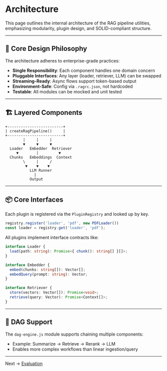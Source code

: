 # Architecture

This page outlines the internal architecture of the RAG pipeline utilities, emphasizing modularity, plugin design, and SOLID-compliant structure.

---

## 🧩 Core Design Philosophy

The architecture adheres to enterprise-grade practices:

- **Single Responsibility**: Each component handles one domain concern
- **Pluggable Interfaces**: Any layer (loader, retriever, LLM) can be swapped
- **Streaming-Ready**: Async flows support token-based output
- **Environment-Safe**: Config via `.ragrc.json`, not hardcoded
- **Testable**: All modules can be mocked and unit tested

---

## 🏗️ Layered Components

```
+-------------------------+
| createRagPipeline()     |
+-------------------------+
        |     |     |
        ▼     ▼     ▼
  Loader   Embedder  Retriever
     ▼        |         ▼
  Chunks   Embeddings  Context
        \     |     /
         ▼    ▼    ▼
           LLM Runner
             |
           Output
```

---

## 📦 Core Interfaces

Each plugin is registered via the `PluginRegistry` and looked up by key.

```ts
registry.register('loader', 'pdf', new PDFLoader())
const loader = registry.get('loader', 'pdf');
```

All plugins implement interface contracts like:

```ts
interface Loader {
  load(path: string): Promise<{ chunk(): string[] }[]>;
}

interface Embedder {
  embed(chunks: string[]): Vector[];
  embedQuery(prompt: string): Vector;
}

interface Retriever {
  store(vectors: Vector[]): Promise<void>;
  retrieve(query: Vector): Promise<Context[]>;
}
```

---

## 🔁 DAG Support

The `dag-engine.js` module supports chaining multiple components:
- Example: Summarize → Retrieve → Rerank → LLM
- Enables more complex workflows than linear ingestion/query

---

Next → [Evaluation](./Evaluation.md)

